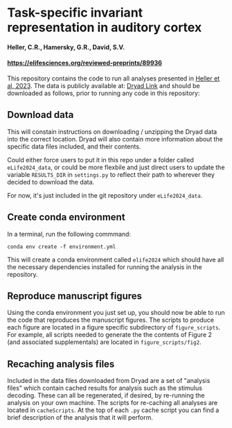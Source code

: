 # Task-specific invariant representation in auditory cortex
#### Heller, C.R., Hamersky, G.R., David, S.V.

#### https://elifesciences.org/reviewed-preprints/89936

This repository contains the code to run all analyses presented in [Heller et al, 2023](https://elifesciences.org/reviewed-preprints/89936). The data is publicly available at: [Dryad Link](https://www.dontexist.com) and should be downloaded as follows, prior to running any code in this repository:

## Download data
This will constain instructions on downloading / unzipping the Dryad data into the correct location. Dryad will also contain more information about the specific data files included, and their contents.

Could either force users to put it in this repo under a folder called `eLife2024_data`, or could be more flexbile and just direct users to update the variable `RESULTS_DIR` in `settings.py` to reflect their path to wherever they decided to download the data.

For now, it's just included in the git repository under `eLife2024_data`.

## Create conda environment
In a terminal, run the following commmand:
```
conda env create -f environment.yml
```
This will create a conda environment called `elife2024` which should have all the necessary dependencies installed for running the analysis in the repository.

## Reproduce manuscript figures
Using the conda environment you just set up, you should now be able to run the code that reproduces the manuscript figures. The scripts to produce each figure are located in a figure specific subdirectory of `figure_scripts`. For example, all scripts needed to generate the the contents of Figure 2 (and associated supplementals) are located in `figure_scripts/fig2`.

## Recaching analysis files
Included in the data files downloaded from Dryad are a set of "analysis files" which contain cached results for analysis such as the stimulus decoding. These can all be regenerated, if desired, by re-running the analysis on your own machine. The scripts for re-caching all analyses are located in `cacheScripts`. At the top of each `.py` cache script you can find a brief description of the analysis that it will perform. 
